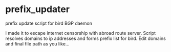 # prefix_updater
prefix update script for bird BGP daemon

I made it to escape internet censorship with abroad route server.
Script resolves domains to ip addresses and forms prefix list for bird.
Edit domains and final file path as you like...
